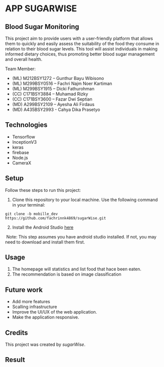 # APP SUGARWISE
## Blood Sugar Monitoring

This project aim to provide users with a user-friendly platform that allows them to quickly and easily assess the suitability of the food they consume in relation to their blood sugar levels. This tool will assist individuals in making informed dietary choices, thus promoting better blood sugar management and overall health.

Team Member:
* (ML) M212BSY1272 – Gunthur Bayu Wibisono
* (ML) M299BSY0516 – Fachri Najm Noer Kartiman
* (ML) M299BSY1915 – Dicki Fathurohman
* (CC) C171BSY3884 – Muhamad Rizky
* (CC) C171BSY3600 – Fazar Dwi Septian
* (MD) A299BSY2109 – Ayesha Ali Firdaus
* (MD) A435BSY2993 - Cahya Dika Prasetyo

## Technologies
* Tensorflow
* InceptionV3
* keras
* firebase
* Node.js
* CameraX

## Setup
Follow these steps to run this project:

1. Clone this repository to your local machine. Use the following command in your terminal:
```
git clone -b mobille_dev https://github.com/fachrinnk4869/sugarWise.git
```

2. 	Install the Android Studio [here](https://developer.android.com/studio)

&nbsp;Note: This step assumes you have android studio installed. If not, you may need to download and install them first.

## Usage
1. The homepage will statistics and list food that hace been eaten.
2. The recommendation is based on image classification

## Future work
- Add more features
- Scalling infrastructure
- Improve the UI/UX of the web application.
- Make the application responsive.

## Credits
This project was created by _sugarWise_.

## Result
